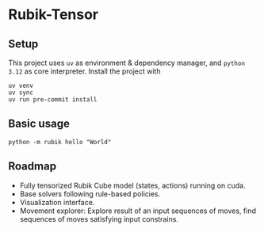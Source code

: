 # Rubik-Tensor


## Setup

This project uses `uv` as environment & dependency manager, and `python 3.12` as core interpreter. Install the project with

```shell
uv venv
uv sync
uv run pre-commit install
```

## Basic usage

```shell
python -m rubik hello "World"
```

## Roadmap

- Fully tensorized Rubik Cube model (states, actions) running on cuda.
- Base solvers following rule-based policies.
- Visualization interface.
- Movement explorer: Explore result of an input sequences of moves, find sequences of moves satisfying input constrains.
